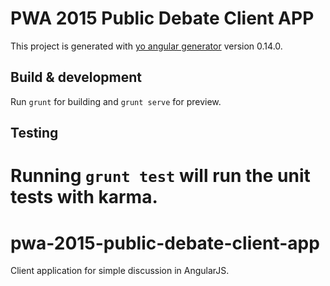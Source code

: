 # PWA 2015 Public Debate Client APP

This project is generated with [yo angular generator](https://github.com/yeoman/generator-angular)
version 0.14.0.

## Build & development

Run `grunt` for building and `grunt serve` for preview.

## Testing

Running `grunt test` will run the unit tests with karma.
=======
# pwa-2015-public-debate-client-app
Client application for simple discussion in AngularJS.
